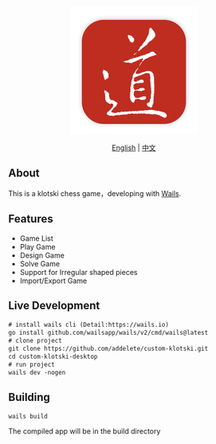 <p align="center">
<img src="logo.png" style="width: 256px;" alt="华容道" />
</p>

<p align="center">
<a href="https://github.com/addelete/custom-klotski/blob/master/README.en.md">English</a> | <a href="https://github.com/addelete/custom-klotski/blob/master/README.md">中文</a>
</p>

## About

This is a klotski chess game，developing with [Wails](https://wails.io).

## Features

- Game List
- Play Game
- Design Game
- Solve Game
- Support for Irregular shaped pieces
- Import/Export Game

## Live Development

```shell
# install wails cli (Detail:https://wails.io)
go install github.com/wailsapp/wails/v2/cmd/wails@latest
# clone project
git clone https://github.com/addelete/custom-klotski.git
cd custom-klotski-desktop
# run project
wails dev -nogen
```

## Building

```shell
wails build
```

The compiled app will be in the build directory
